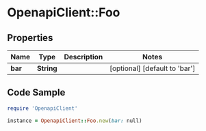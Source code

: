 # OpenapiClient::Foo

## Properties

Name | Type | Description | Notes
------------ | ------------- | ------------- | -------------
**bar** | **String** |  | [optional] [default to &#39;bar&#39;]

## Code Sample

```ruby
require 'OpenapiClient'

instance = OpenapiClient::Foo.new(bar: null)
```


